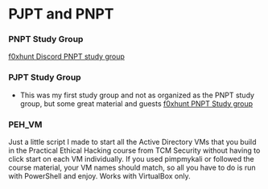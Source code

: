 # PJPT and PNPT
### PNPT Study Group
[f0xhunt Discord PNPT study group](https://www.youtube.com/watch?v=OZAqS6Tlb1I&list=PLbO7BO6s8UulWDfmLddfzvbL0SexsZEcy)

### PJPT Study Group
- This was my first study group and not as organized as the PNPT study group, but some great material and guests
[f0xhunt PNPT Study group](https://www.youtube.com/watch?v=kfaZIZM_4Kc&list=PLbO7BO6s8UumifHrJkgeNCzYpxGfk_k8F)

### PEH_VM
Just a little script I made to start all the Active Directory VMs that you build in the Practical Ethical Hacking course from TCM Security without having to click start on each VM individually. If you used pimpmykali or followed the course material, your VM names should match, so all you have to do is run with PowerShell and enjoy. Works with VirtualBox only.
